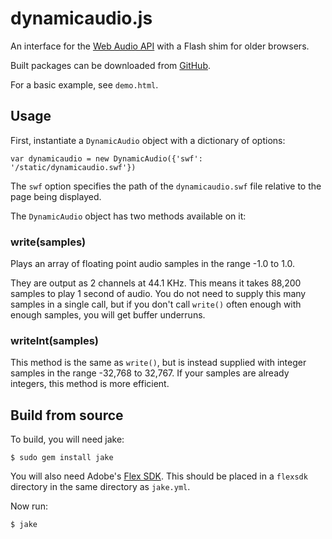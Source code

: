 dynamicaudio.js
===============

An interface for the [Web Audio API](https://developer.mozilla.org/en-US/docs/Web/API/Web_Audio_API) with a Flash shim for older browsers.

Built packages can be downloaded from 
[GitHub](https://github.com/bfirsh/dynamicaudio.js/archives/master).

For a basic example, see ``demo.html``.


Usage
-----

First, instantiate a ``DynamicAudio`` object with a dictionary of options:

    var dynamicaudio = new DynamicAudio({'swf': '/static/dynamicaudio.swf'})

The ``swf`` option specifies the path of the ``dynamicaudio.swf`` file relative
to the page being displayed.

The ``DynamicAudio`` object has two methods available on it:


### write(samples)

Plays an array of floating point audio samples in the range -1.0 to 1.0.

They are output as 2 channels at 44.1 KHz. This means it takes 88,200 samples to 
play 1 second of audio. You do not need to supply this many samples in a single 
call, but if you don't call ``write()`` often enough with enough samples, you 
will get buffer underruns.


### writeInt(samples)

This method is the same as ``write()``, but is instead supplied with integer
samples in the range -32,768 to 32,767. If your samples are already integers,
this method is more efficient.


Build from source
-----------------

To build, you will need jake:

    $ sudo gem install jake

You will also need Adobe's 
[Flex SDK](http://opensource.adobe.com/wiki/display/flexsdk/). This should be 
placed in a ``flexsdk`` directory in the same directory as ``jake.yml``.

Now run:

    $ jake


